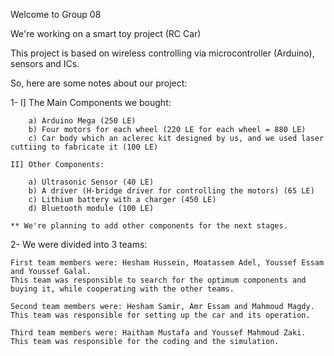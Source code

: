 Welcome to Group 08	

We're working on a smart toy project (RC Car)

This project is based on wireless controlling via microcontroller (Arduino), sensors and ICs.

So, here are some notes about our project:

1-	I] The Main Components we bought:

		a) Arduino Mega (250 LE)
		b) Four motors for each wheel (220 LE for each wheel = 880 LE)
		c) Car body which an aclerec kit designed by us, and we used laser cuttiing to fabricate it (100 LE)
		
	II] Other Components:
	
		a) Ultrasonic Sensor (40 LE)
		b) A driver (H-bridge driver for controlling the motors) (65 LE)
		c) Lithium battery with a charger (450 LE)
		d) Bluetooth module (100 LE)
		
	** We're planning to add other components for the next stages.
	
2-	We were divided into 3 teams:

	First team members were: Hesham Hussein, Moatassem Adel, Youssef Essam and Youssef Galal.
	This team was responsible to search for the optimum components and buying it, while cooperating with the other teams.
	
	Second team members were: Hesham Samir, Amr Essam and Mahmoud Magdy.
	This team was responsible for setting up the car and its operation.
	
	Third team members were: Haitham Mustafa and Youssef Mahmoud Zaki.
	This team was responsible for the coding and the simulation.
	
	

